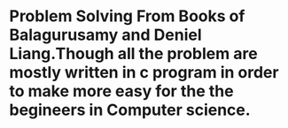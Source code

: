 # Problem Solving From Books of Balagurusamy and Deniel Liang.Though all the problem are mostly written in c program in order to make more easy for the the begineers in Computer science.
